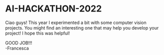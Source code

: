 # AI-HACKATHON-2022
Ciao guys! This year I experimented a bit with some computer vision projects. You might find an interesting one that may help you develop your project!
I hope this was helpful!

GOOD JOB!!!\
-Francesca
